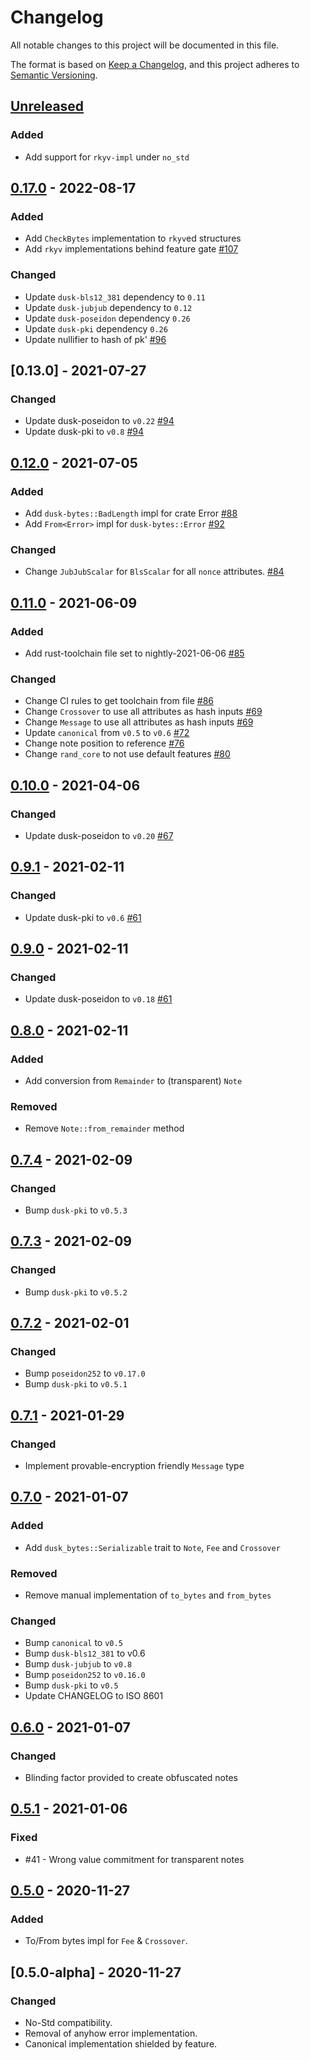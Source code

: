 # Changelog

All notable changes to this project will be documented in this file.

The format is based on [Keep a Changelog](https://keepachangelog.com/en/1.0.0/),
and this project adheres to [Semantic Versioning](https://semver.org/spec/v2.0.0.html).

## [Unreleased]

### Added

- Add support for `rkyv-impl` under `no_std`

## [0.17.0] - 2022-08-17

### Added

- Add `CheckBytes` implementation to `rkyv`ed structures
- Add `rkyv` implementations behind feature gate [#107]

### Changed

- Update `dusk-bls12_381` dependency to `0.11`
- Update `dusk-jubjub` dependency to `0.12`
- Update `dusk-poseidon` dependency `0.26`
- Update `dusk-pki` dependency `0.26`
- Update nullifier to hash of pk' [#96]

## [0.13.0] - 2021-07-27

### Changed

- Update dusk-poseidon to `v0.22` [#94]
- Update dusk-pki to `v0.8` [#94]

## [0.12.0] - 2021-07-05

### Added

- Add `dusk-bytes::BadLength` impl for crate Error [#88]
- Add `From<Error>` impl for `dusk-bytes::Error` [#92]

### Changed

- Change `JubJubScalar` for `BlsScalar` for all `nonce` attributes. [#84]

## [0.11.0] - 2021-06-09

### Added

- Add rust-toolchain file set to nightly-2021-06-06 [#85]

### Changed
- Change CI rules to get toolchain from file [#86]
- Change `Crossover` to use all attributes as hash inputs [#69]
- Change `Message` to use all attributes as hash inputs [#69]
- Update `canonical` from `v0.5` to `v0.6` [#72]
- Change note position to reference [#76]
- Change `rand_core` to not use default features [#80]

## [0.10.0] - 2021-04-06

### Changed

- Update dusk-poseidon to `v0.20` [#67]

## [0.9.1] - 2021-02-11

### Changed

- Update dusk-pki to `v0.6` [#61]

## [0.9.0] - 2021-02-11

### Changed

- Update dusk-poseidon to `v0.18` [#61]

## [0.8.0] - 2021-02-11

### Added

- Add conversion from `Remainder` to (transparent) `Note`

### Removed

- Remove `Note::from_remainder` method

## [0.7.4] - 2021-02-09

### Changed

- Bump `dusk-pki` to `v0.5.3`

## [0.7.3] - 2021-02-09

### Changed

- Bump `dusk-pki` to `v0.5.2`

## [0.7.2] - 2021-02-01

### Changed

- Bump `poseidon252` to `v0.17.0`
- Bump `dusk-pki` to `v0.5.1`

## [0.7.1] - 2021-01-29

### Changed

- Implement provable-encryption friendly `Message` type

## [0.7.0] - 2021-01-07

### Added

- Add `dusk_bytes::Serializable` trait to `Note`, `Fee` and `Crossover`

### Removed

- Remove manual implementation of `to_bytes` and `from_bytes`

### Changed

- Bump `canonical` to `v0.5`
- Bump `dusk-bls12_381` to v0.6
- Bump `dusk-jubjub` to `v0.8`
- Bump `poseidon252` to `v0.16.0`
- Bump `dusk-pki` to `v0.5`
- Update CHANGELOG to ISO 8601

## [0.6.0] - 2021-01-07

### Changed

- Blinding factor provided to create obfuscated notes

## [0.5.1] - 2021-01-06

### Fixed

- #41 - Wrong value commitment for transparent notes

## [0.5.0] - 2020-11-27

### Added

- To/From bytes impl for `Fee` & `Crossover`.

## [0.5.0-alpha] - 2020-11-27

### Changed

- No-Std compatibility.
- Removal of anyhow error implementation.
- Canonical implementation shielded by feature.

[#107]: https://github.com/dusk-network/phoenix-core/issues/107
[#96]: https://github.com/dusk-network/phoenix-core/issues/96
[#94]: https://github.com/dusk-network/phoenix-core/issues/94
[#92]: https://github.com/dusk-network/phoenix-core/issues/92
[#88]: https://github.com/dusk-network/phoenix-core/issues/88
[#86]: https://github.com/dusk-network/phoenix-core/issues/86
[#85]: https://github.com/dusk-network/phoenix-core/issues/85
[#84]: https://github.com/dusk-network/phoenix-core/issues/84
[#80]: https://github.com/dusk-network/phoenix-core/issues/80
[#76]: https://github.com/dusk-network/phoenix-core/issues/76
[#72]: https://github.com/dusk-network/phoenix-core/issues/72
[#69]: https://github.com/dusk-network/phoenix-core/issues/69
[#67]: https://github.com/dusk-network/phoenix-core/issues/67
[#61]: https://github.com/dusk-network/phoenix-core/issues/61
[unreleased]: https://github.com/dusk-network/phoenix-core/compare/v0.17.0...HEAD
[0.17.0]: https://github.com/dusk-network/phoenix-core/compare/v0.12.0...v0.17.0
[0.12.0]: https://github.com/dusk-network/phoenix-core/compare/v0.11.0...v0.12.0
[0.11.0]: https://github.com/dusk-network/phoenix-core/compare/v0.10.0...v0.11.0
[0.10.0]: https://github.com/dusk-network/phoenix-core/compare/v0.9.1...v0.10.0
[0.9.1]: https://github.com/dusk-network/phoenix-core/compare/v0.9.0...v0.9.1
[0.9.0]: https://github.com/dusk-network/phoenix-core/compare/v0.8.0...v0.9.0
[0.8.0]: https://github.com/dusk-network/phoenix-core/compare/v0.7.4...v0.8.0
[0.7.4]: https://github.com/dusk-network/phoenix-core/compare/v0.7.3...v0.7.4
[0.7.3]: https://github.com/dusk-network/phoenix-core/compare/v0.7.2...v0.7.3
[0.7.2]: https://github.com/dusk-network/phoenix-core/compare/v0.7.1...v0.7.2
[0.7.1]: https://github.com/dusk-network/phoenix-core/compare/v0.7.0...v0.7.1
[0.7.0]: https://github.com/dusk-network/phoenix-core/compare/v0.6.0...v0.7.0
[0.6.0]: https://github.com/dusk-network/phoenix-core/compare/v0.5.1...v0.6.0
[0.5.1]: https://github.com/dusk-network/phoenix-core/compare/v0.5.0...v0.5.1
[0.5.0]: https://github.com/dusk-network/phoenix-core/compare/v0.3.1...v0.5.0
[0.3.1]: https://github.com/dusk-network/phoenix-core/compare/v0.3.0...v0.3.1
[0.3.0]: https://github.com/dusk-network/phoenix-core/compare/v0.2.0...v0.3.0
[0.2.0]: https://github.com/dusk-network/phoenix-core/compare/v0.1.0...v0.2.0
[0.1.0]: https://github.com/dusk-network/phoenix-core/releases/tag/v0.1.0
